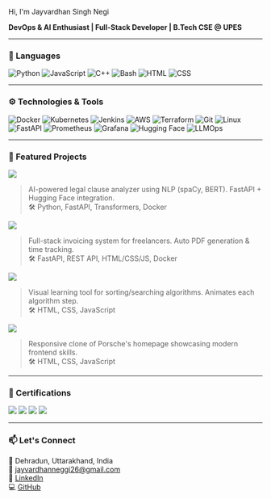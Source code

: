 Hi, I'm Jayvardhan Singh Negi

**DevOps & AI Enthusiast | Full-Stack Developer | B.Tech CSE @ UPES**

---

### 🧠 Languages

![Python](https://img.shields.io/badge/-Python-000?&logo=Python)
![JavaScript](https://img.shields.io/badge/-JavaScript-000?&logo=JavaScript)
![C++](https://img.shields.io/badge/-C++-000?&logo=c%2b%2b&logoColor=00599C)
![Bash](https://img.shields.io/badge/-Bash-000?&logo=gnu-bash)
![HTML](https://img.shields.io/badge/-HTML-000?&logo=HTML5)
![CSS](https://img.shields.io/badge/-CSS-000?&logo=CSS3)

---

### ⚙️ Technologies & Tools

![Docker](https://img.shields.io/badge/-Docker-000?&logo=Docker)
![Kubernetes](https://img.shields.io/badge/-Kubernetes-000?&logo=Kubernetes)
![Jenkins](https://img.shields.io/badge/-Jenkins-000?&logo=Jenkins)
![AWS](https://img.shields.io/badge/-AWS-000?&logo=Amazon-AWS&logoColor=F90)
![Terraform](https://img.shields.io/badge/-Terraform-000?&logo=Terraform)
![Git](https://img.shields.io/badge/-Git-000?&logo=Git)
![Linux](https://img.shields.io/badge/-Linux-000?&logo=Linux)
![FastAPI](https://img.shields.io/badge/-FastAPI-000?&logo=fastapi)
![Prometheus](https://img.shields.io/badge/-Prometheus-000?&logo=prometheus)
![Grafana](https://img.shields.io/badge/-Grafana-000?&logo=grafana)
![Hugging Face](https://img.shields.io/badge/-Hugging%20Face-000?&logo=huggingface)
![LLMOps](https://img.shields.io/badge/-LLMOps-000)

---

### 💼 Featured Projects

[![](https://img.shields.io/badge/-📄%20ClauseWise-000)](https://github.com/JayvardhanSinghNegi/ClauseWise)
> AI-powered legal clause analyzer using NLP (spaCy, BERT). FastAPI + Hugging Face integration.  
> 🛠 Python, FastAPI, Transformers, Docker

[![](https://img.shields.io/badge/-🧾%20BillForge-000)](https://github.com/JayvardhanSinghNegi/BillForge)
> Full-stack invoicing system for freelancers. Auto PDF generation & time tracking.  
> 🛠 FastAPI, REST API, HTML/CSS/JS, Docker

[![](https://img.shields.io/badge/-🔍%20DSA%20Visualizer-000)](https://github.com/JayvardhanSinghNegi/DSA-Visualiser)
> Visual learning tool for sorting/searching algorithms. Animates each algorithm step.  
> 🛠 HTML, CSS, JavaScript

[![](https://img.shields.io/badge/-🚘%20Porsche%20Website%20Replica-000)](https://github.com/JayvardhanSinghNegi/Porsche_Website)
> Responsive clone of Porsche's homepage showcasing modern frontend skills.  
> 🛠 HTML, CSS, JavaScript

---

### 📜 Certifications

[![](https://img.shields.io/badge/-🐳%20Docker%20Certified-000)](https://www.linkedin.com/learning/paths/docker-foundations-professional-certificate)
[![](https://img.shields.io/badge/-⚙️%20Jenkins%20Certified-000)](https://www.linkedin.com/learning/certificates/5f285ee14aae5365a6048a4c5c0a97da84022e92665926f38bb0302eb9c53303?trk=share_certificate)
[![](https://img.shields.io/badge/-☸️%20Kubernetes%20Certified-000)](https://learn.kodekloud.com/user/certificate/2b5f0dec-2e51-4cf6-946b-fd2a3a49728e)
[![](https://img.shields.io/badge/-🐍%20Python%20Certified-000)](https://learn.kodekloud.com/user/certificate/84a5a704-e8ce-4b0e-98e4-314b7680a698)

---

### 📫 Let's Connect

📍 Dehradun, Uttarakhand, India  
📧 [jayvardhanneggi26@gmail.com](mailto:jayvardhanneggi26@gmail.com)  
🔗 [LinkedIn](https://www.linkedin.com/in/jayvardhan-singh-negi-b8819824b/)  
💻 [GitHub](https://github.com/JayvardhanSinghNegi)

